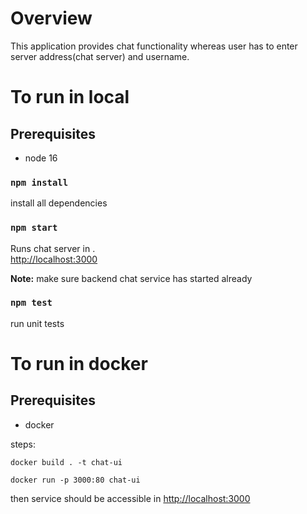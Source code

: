 # Overview

This application provides chat functionality whereas user has to enter server address(chat server) and username.

# To run in local

## Prerequisites

- node 16

### `npm install`

install all dependencies

### `npm start`

Runs chat server in .\
 [http://localhost:3000](http://localhost:3000)

**Note:** make sure backend chat service has started already

### `npm test`

run unit tests

# To run in docker

## Prerequisites

- docker

steps:

`docker build . -t chat-ui`

`docker run -p 3000:80 chat-ui`

then
service should be accessible in [http://localhost:3000](http://localhost:3000)
